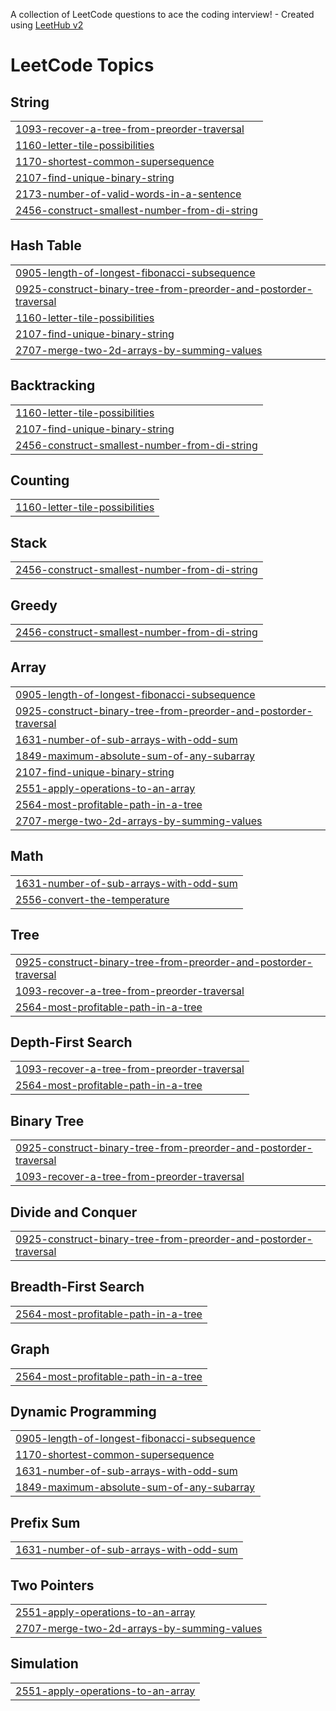 A collection of LeetCode questions to ace the coding interview! - Created using [LeetHub v2](https://github.com/arunbhardwaj/LeetHub-2.0)
<!---LeetCode Topics Start-->
# LeetCode Topics
## String
|  |
| ------- |
| [1093-recover-a-tree-from-preorder-traversal](https://github.com/Sathish-kaliyaperumal/Leetcode_Solution/tree/master/1093-recover-a-tree-from-preorder-traversal) |
| [1160-letter-tile-possibilities](https://github.com/Sathish-kaliyaperumal/Leetcode_Solution/tree/master/1160-letter-tile-possibilities) |
| [1170-shortest-common-supersequence](https://github.com/Sathish-kaliyaperumal/Leetcode_Solution/tree/master/1170-shortest-common-supersequence) |
| [2107-find-unique-binary-string](https://github.com/Sathish-kaliyaperumal/Leetcode_Solution/tree/master/2107-find-unique-binary-string) |
| [2173-number-of-valid-words-in-a-sentence](https://github.com/Sathish-kaliyaperumal/Leetcode_Solution/tree/master/2173-number-of-valid-words-in-a-sentence) |
| [2456-construct-smallest-number-from-di-string](https://github.com/Sathish-kaliyaperumal/Leetcode_Solution/tree/master/2456-construct-smallest-number-from-di-string) |
## Hash Table
|  |
| ------- |
| [0905-length-of-longest-fibonacci-subsequence](https://github.com/Sathish-kaliyaperumal/Leetcode_Solution/tree/master/0905-length-of-longest-fibonacci-subsequence) |
| [0925-construct-binary-tree-from-preorder-and-postorder-traversal](https://github.com/Sathish-kaliyaperumal/Leetcode_Solution/tree/master/0925-construct-binary-tree-from-preorder-and-postorder-traversal) |
| [1160-letter-tile-possibilities](https://github.com/Sathish-kaliyaperumal/Leetcode_Solution/tree/master/1160-letter-tile-possibilities) |
| [2107-find-unique-binary-string](https://github.com/Sathish-kaliyaperumal/Leetcode_Solution/tree/master/2107-find-unique-binary-string) |
| [2707-merge-two-2d-arrays-by-summing-values](https://github.com/Sathish-kaliyaperumal/Leetcode_Solution/tree/master/2707-merge-two-2d-arrays-by-summing-values) |
## Backtracking
|  |
| ------- |
| [1160-letter-tile-possibilities](https://github.com/Sathish-kaliyaperumal/Leetcode_Solution/tree/master/1160-letter-tile-possibilities) |
| [2107-find-unique-binary-string](https://github.com/Sathish-kaliyaperumal/Leetcode_Solution/tree/master/2107-find-unique-binary-string) |
| [2456-construct-smallest-number-from-di-string](https://github.com/Sathish-kaliyaperumal/Leetcode_Solution/tree/master/2456-construct-smallest-number-from-di-string) |
## Counting
|  |
| ------- |
| [1160-letter-tile-possibilities](https://github.com/Sathish-kaliyaperumal/Leetcode_Solution/tree/master/1160-letter-tile-possibilities) |
## Stack
|  |
| ------- |
| [2456-construct-smallest-number-from-di-string](https://github.com/Sathish-kaliyaperumal/Leetcode_Solution/tree/master/2456-construct-smallest-number-from-di-string) |
## Greedy
|  |
| ------- |
| [2456-construct-smallest-number-from-di-string](https://github.com/Sathish-kaliyaperumal/Leetcode_Solution/tree/master/2456-construct-smallest-number-from-di-string) |
## Array
|  |
| ------- |
| [0905-length-of-longest-fibonacci-subsequence](https://github.com/Sathish-kaliyaperumal/Leetcode_Solution/tree/master/0905-length-of-longest-fibonacci-subsequence) |
| [0925-construct-binary-tree-from-preorder-and-postorder-traversal](https://github.com/Sathish-kaliyaperumal/Leetcode_Solution/tree/master/0925-construct-binary-tree-from-preorder-and-postorder-traversal) |
| [1631-number-of-sub-arrays-with-odd-sum](https://github.com/Sathish-kaliyaperumal/Leetcode_Solution/tree/master/1631-number-of-sub-arrays-with-odd-sum) |
| [1849-maximum-absolute-sum-of-any-subarray](https://github.com/Sathish-kaliyaperumal/Leetcode_Solution/tree/master/1849-maximum-absolute-sum-of-any-subarray) |
| [2107-find-unique-binary-string](https://github.com/Sathish-kaliyaperumal/Leetcode_Solution/tree/master/2107-find-unique-binary-string) |
| [2551-apply-operations-to-an-array](https://github.com/Sathish-kaliyaperumal/Leetcode_Solution/tree/master/2551-apply-operations-to-an-array) |
| [2564-most-profitable-path-in-a-tree](https://github.com/Sathish-kaliyaperumal/Leetcode_Solution/tree/master/2564-most-profitable-path-in-a-tree) |
| [2707-merge-two-2d-arrays-by-summing-values](https://github.com/Sathish-kaliyaperumal/Leetcode_Solution/tree/master/2707-merge-two-2d-arrays-by-summing-values) |
## Math
|  |
| ------- |
| [1631-number-of-sub-arrays-with-odd-sum](https://github.com/Sathish-kaliyaperumal/Leetcode_Solution/tree/master/1631-number-of-sub-arrays-with-odd-sum) |
| [2556-convert-the-temperature](https://github.com/Sathish-kaliyaperumal/Leetcode_Solution/tree/master/2556-convert-the-temperature) |
## Tree
|  |
| ------- |
| [0925-construct-binary-tree-from-preorder-and-postorder-traversal](https://github.com/Sathish-kaliyaperumal/Leetcode_Solution/tree/master/0925-construct-binary-tree-from-preorder-and-postorder-traversal) |
| [1093-recover-a-tree-from-preorder-traversal](https://github.com/Sathish-kaliyaperumal/Leetcode_Solution/tree/master/1093-recover-a-tree-from-preorder-traversal) |
| [2564-most-profitable-path-in-a-tree](https://github.com/Sathish-kaliyaperumal/Leetcode_Solution/tree/master/2564-most-profitable-path-in-a-tree) |
## Depth-First Search
|  |
| ------- |
| [1093-recover-a-tree-from-preorder-traversal](https://github.com/Sathish-kaliyaperumal/Leetcode_Solution/tree/master/1093-recover-a-tree-from-preorder-traversal) |
| [2564-most-profitable-path-in-a-tree](https://github.com/Sathish-kaliyaperumal/Leetcode_Solution/tree/master/2564-most-profitable-path-in-a-tree) |
## Binary Tree
|  |
| ------- |
| [0925-construct-binary-tree-from-preorder-and-postorder-traversal](https://github.com/Sathish-kaliyaperumal/Leetcode_Solution/tree/master/0925-construct-binary-tree-from-preorder-and-postorder-traversal) |
| [1093-recover-a-tree-from-preorder-traversal](https://github.com/Sathish-kaliyaperumal/Leetcode_Solution/tree/master/1093-recover-a-tree-from-preorder-traversal) |
## Divide and Conquer
|  |
| ------- |
| [0925-construct-binary-tree-from-preorder-and-postorder-traversal](https://github.com/Sathish-kaliyaperumal/Leetcode_Solution/tree/master/0925-construct-binary-tree-from-preorder-and-postorder-traversal) |
## Breadth-First Search
|  |
| ------- |
| [2564-most-profitable-path-in-a-tree](https://github.com/Sathish-kaliyaperumal/Leetcode_Solution/tree/master/2564-most-profitable-path-in-a-tree) |
## Graph
|  |
| ------- |
| [2564-most-profitable-path-in-a-tree](https://github.com/Sathish-kaliyaperumal/Leetcode_Solution/tree/master/2564-most-profitable-path-in-a-tree) |
## Dynamic Programming
|  |
| ------- |
| [0905-length-of-longest-fibonacci-subsequence](https://github.com/Sathish-kaliyaperumal/Leetcode_Solution/tree/master/0905-length-of-longest-fibonacci-subsequence) |
| [1170-shortest-common-supersequence](https://github.com/Sathish-kaliyaperumal/Leetcode_Solution/tree/master/1170-shortest-common-supersequence) |
| [1631-number-of-sub-arrays-with-odd-sum](https://github.com/Sathish-kaliyaperumal/Leetcode_Solution/tree/master/1631-number-of-sub-arrays-with-odd-sum) |
| [1849-maximum-absolute-sum-of-any-subarray](https://github.com/Sathish-kaliyaperumal/Leetcode_Solution/tree/master/1849-maximum-absolute-sum-of-any-subarray) |
## Prefix Sum
|  |
| ------- |
| [1631-number-of-sub-arrays-with-odd-sum](https://github.com/Sathish-kaliyaperumal/Leetcode_Solution/tree/master/1631-number-of-sub-arrays-with-odd-sum) |
## Two Pointers
|  |
| ------- |
| [2551-apply-operations-to-an-array](https://github.com/Sathish-kaliyaperumal/Leetcode_Solution/tree/master/2551-apply-operations-to-an-array) |
| [2707-merge-two-2d-arrays-by-summing-values](https://github.com/Sathish-kaliyaperumal/Leetcode_Solution/tree/master/2707-merge-two-2d-arrays-by-summing-values) |
## Simulation
|  |
| ------- |
| [2551-apply-operations-to-an-array](https://github.com/Sathish-kaliyaperumal/Leetcode_Solution/tree/master/2551-apply-operations-to-an-array) |
<!---LeetCode Topics End-->